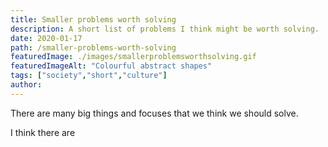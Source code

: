 ```yaml
---
title: Smaller problems worth solving
description: A short list of problems I think might be worth solving.
date: 2020-01-17
path: /smaller-problems-worth-solving
featuredImage: ./images/smallerproblemsworthsolving.gif
featuredImageAlt: "Colourful abstract shapes"
tags: ["society","short","culture"]
author:
---
```


There are many big things and focuses that we think we should solve.

I think there are
